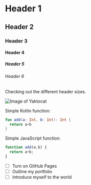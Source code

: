 # Header 1

## Header 2

### Header 3

#### Header 4

##### Header 5

###### Header 6

Checking out the different header sizes.

![Image of Yaktocat](https://octodex.github.com/images/yaktocat.png)

Simple Kotlin function:
``` kotlin
fun add(a: Int, b: Int): Int {
  return a+b
}
```

Simple JavaScript function:
``` javascript
function add(a,b) {
  return a+b;
}
```

- [ ] Turn on GitHub Pages
- [ ] Outline my portfolio
- [ ] Introduce myself to the world
